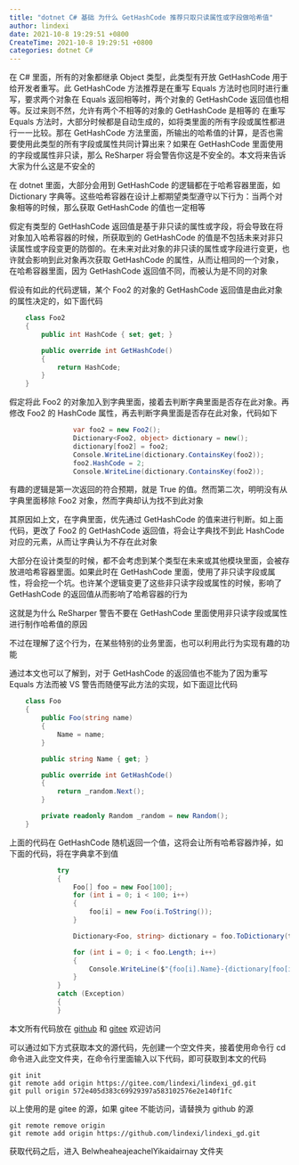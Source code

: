 ```yaml
---
title: "dotnet C# 基础 为什么 GetHashCode 推荐只取只读属性或字段做哈希值"
author: lindexi
date: 2021-10-8 19:29:51 +0800
CreateTime: 2021-10-8 19:29:51 +0800
categories: dotnet C#
---
```


在 C# 里面，所有的对象都继承 Object 类型，此类型有开放 GetHashCode 用于给开发者重写。此 GetHashCode 方法推荐是在重写 Equals 方法时也同时进行重写，要求两个对象在 Equals 返回相等时，两个对象的 GetHashCode 返回值也相等。反过来则不然，允许有两个不相等的对象的 GetHashCode 是相等的
在重写 Equals 方法时，大部分时候都是自动生成的，如将类里面的所有字段或属性都进行一一比较。那在 GetHashCode 方法里面，所输出的哈希值的计算，是否也需要使用此类型的所有字段或属性共同计算出来？如果在 GetHashCode 里面使用的字段或属性非只读，那么 ReSharper 将会警告你这是不安全的。本文将来告诉大家为什么这是不安全的

<!--more-->


<!-- 博客 -->

在 dotnet 里面，大部分会用到 GetHashCode 的逻辑都在于哈希容器里面，如 Dictionary 字典等。这些哈希容器在设计上都期望类型遵守以下行为：当两个对象相等的时候，那么获取 GetHashCode 的值也一定相等

假定有类型的 GetHashCode 返回值是基于非只读的属性或字段，将会导致在将对象加入哈希容器的时候，所获取到的 GetHashCode 的值是不包括未来对非只读属性或字段变更的防御的。在未来对此对象的非只读的属性或字段进行变更，也许就会影响到此对象再次获取 GetHashCode 的属性，从而让相同的一个对象，在哈希容器里面，因为 GetHashCode 返回值不同，而被认为是不同的对象

假设有如此的代码逻辑，某个 Foo2 的对象的 GetHashCode 返回值是由此对象的属性决定的，如下面代码

```csharp
    class Foo2
    {
        public int HashCode { set; get; }

        public override int GetHashCode()
        {
            return HashCode;
        }
    }
```

假定将此 Foo2 的对象加入到字典里面，接着去判断字典里面是否存在此对象。再修改 Foo2 的 HashCode 属性，再去判断字典里面是否存在此对象，代码如下

```csharp
                var foo2 = new Foo2();
                Dictionary<Foo2, object> dictionary = new();
                dictionary[foo2] = foo2;
                Console.WriteLine(dictionary.ContainsKey(foo2));
                foo2.HashCode = 2;
                Console.WriteLine(dictionary.ContainsKey(foo2));
```

有趣的逻辑是第一次返回的符合预期，就是 True 的值。然而第二次，明明没有从字典里面移除 Foo2 对象，然而字典却认为找不到此对象

其原因如上文，在字典里面，优先通过 GetHashCode 的值来进行判断。如上面代码，更改了 Foo2 的 GetHashCode 返回值，将会让字典找不到此 HashCode 对应的元素，从而让字典认为不存在此对象

大部分在设计类型的时候，都不会考虑到某个类型在未来或其他模块里面，会被存放进哈希容器里面。如果此时在 GetHashCode 里面，使用了非只读字段或属性，将会挖一个坑。也许某个逻辑变更了这些非只读字段或属性的时候，影响了 GetHashCode 的返回值从而影响了哈希容器的行为

这就是为什么 ReSharper 警告不要在 GetHashCode 里面使用非只读字段或属性进行制作哈希值的原因

不过在理解了这个行为，在某些特别的业务里面，也可以利用此行为实现有趣的功能

通过本文也可以了解到，对于 GetHashCode 的返回值也不能为了因为重写 Equals 方法而被 VS 警告而随便写此方法的实现，如下面逗比代码

```csharp
    class Foo
    {
        public Foo(string name)
        {
            Name = name;
        }

        public string Name { get; }

        public override int GetHashCode()
        {
            return _random.Next();
        }

        private readonly Random _random = new Random();
    }
```

上面的代码在 GetHashCode 随机返回一个值，这将会让所有哈希容器炸掉，如下面的代码，将在字典拿不到值

```csharp
            try
            {
                Foo[] foo = new Foo[100];
                for (int i = 0; i < 100; i++)
                {
                    foo[i] = new Foo(i.ToString());
                }

                Dictionary<Foo, string> dictionary = foo.ToDictionary(t => t, t => t.Name);

                for (int i = 0; i < foo.Length; i++)
                {
                    Console.WriteLine($"{foo[i].Name}-{dictionary[foo[i]]}"); // KeyNotFoundException
                }
            }
            catch (Exception)
            {
            }
```

本文所有代码放在 [github](https://github.com/lindexi/lindexi_gd/tree/572e405d383c69929397a583102576e2e140f1fc/BelwheaheajeachelYikaidairnay) 和 [gitee](https://gitee.com/lindexi/lindexi_gd/tree/572e405d383c69929397a583102576e2e140f1fc/BelwheaheajeachelYikaidairnay) 欢迎访问

可以通过如下方式获取本文的源代码，先创建一个空文件夹，接着使用命令行 cd 命令进入此空文件夹，在命令行里面输入以下代码，即可获取到本文的代码

```
git init
git remote add origin https://gitee.com/lindexi/lindexi_gd.git
git pull origin 572e405d383c69929397a583102576e2e140f1fc
```

以上使用的是 gitee 的源，如果 gitee 不能访问，请替换为 github 的源

```
git remote remove origin
git remote add origin https://github.com/lindexi/lindexi_gd.git
```

获取代码之后，进入 BelwheaheajeachelYikaidairnay 文件夹

